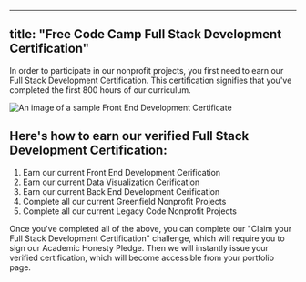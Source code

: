 
---
title: "Free Code Camp Full Stack Development Certification"
---

In order to participate in our nonprofit projects, you first need to earn our Full Stack Development Certification. This certification signifies that you've completed the first 800 hours of our curriculum.

![An image of a sample Front End Development Certificate](//discourse-user-assets.s3.amazonaws.com/original/2X/1/1150a2e2473730df906909f820e3d8fdf54d6c14.png)

## Here's how to earn our verified Full Stack Development Certification:

1.  Earn our current Front End Development Cerification
2.  Earn our current Data Visualization Cerification
3.  Earn our current Back End Development Cerification
4.  Complete all our current Greenfield Nonprofit Projects
5.  Complete all our current Legacy Code Nonprofit Projects

Once you've completed all of the above, you can complete our "Claim your Full Stack Development Certification" challenge, which will require you to sign our Academic Honesty Pledge. Then we will instantly issue your verified certification, which will become accessible from your portfolio page.
